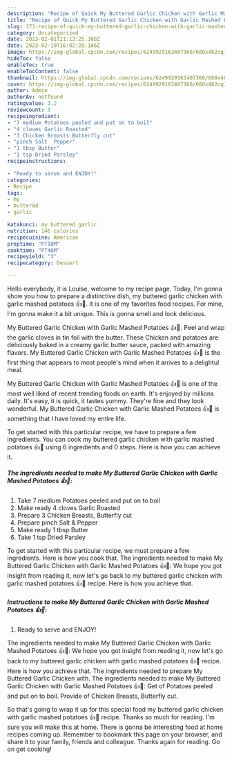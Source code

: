 ```yaml
---
description: "Recipe of Quick My Buttered Garlic Chicken with Garlic Mashed Potatoes  👍💚"
title: "Recipe of Quick My Buttered Garlic Chicken with Garlic Mashed Potatoes  👍💚"
slug: 173-recipe-of-quick-my-buttered-garlic-chicken-with-garlic-mashed-potatoes
category: Uncategorized
date: 2023-02-01T21:12:25.388Z
date: 2023-02-19T16:02:28.106Z
image: https://img-global.cpcdn.com/recipes/6249929163407360/680x482cq70/my-buttered-garlic-chicken-with-garlic-mashed-potatoes-recipe-main-photo.jpg
hideToc: false
enableToc: true
enableTocContent: false
thumbnail: https://img-global.cpcdn.com/recipes/6249929163407360/680x482cq70/my-buttered-garlic-chicken-with-garlic-mashed-potatoes-recipe-main-photo.jpg
cover: https://img-global.cpcdn.com/recipes/6249929163407360/680x482cq70/my-buttered-garlic-chicken-with-garlic-mashed-potatoes-recipe-main-photo.jpg
author: Admin
authorAv: notfound
ratingvalue: 3.2
reviewcount: 3
recipeingredient:
- "7 medium Potatoes peeled and put on to boil"
- "4 cloves Garlic Roasted"
- "3 Chicken Breasts Butterfly cut"
- "pinch Salt  Pepper"
- "1 tbsp Butter"
- "1 tsp Dried Parsley"
recipeinstructions:

- "Ready to serve and ENJOY!"
categories:
- Recipe
tags:
- my
- buttered
- garlic

katakunci: my buttered garlic 
nutrition: 146 calories
recipecuisine: American
preptime: "PT10M"
cooktime: "PT46M"
recipeyield: "3"
recipecategory: Dessert

---
```



Hello everybody, it is Louise, welcome to my recipe page. Today, I'm gonna show you how to prepare a distinctive dish, my buttered garlic chicken with garlic mashed potatoes  👍💚. It is one of my favorites food recipes. For mine, I'm gonna make it a bit unique. This is gonna smell and look delicious.

My Buttered Garlic Chicken with Garlic Mashed Potatoes 👍💚. Peel and wrap the garlic cloves in tin foil with the butter. These Chicken and potatoes are deliciously baked in a creamy garlic butter sauce, packed with amazing flavors. My Buttered Garlic Chicken with Garlic Mashed Potatoes 👍💚 is the first thing that appears to most people&#39;s mind when it arrives to a delightul meal.

My Buttered Garlic Chicken with Garlic Mashed Potatoes  👍💚 is one of the most well liked of recent trending foods on earth. It's enjoyed by millions daily. It's easy, it is quick, it tastes yummy. They're fine and they look wonderful. My Buttered Garlic Chicken with Garlic Mashed Potatoes  👍💚 is something that I have loved my entire life.


To get started with this particular recipe, we have to prepare a few ingredients. You can cook my buttered garlic chicken with garlic mashed potatoes  👍💚 using 6 ingredients and 0 steps. Here is how you can achieve it.

<!--inarticleads1-->

##### The ingredients needed to make My Buttered Garlic Chicken with Garlic Mashed Potatoes  👍💚:

1. Take 7 medium Potatoes peeled and put on to boil
1. Make ready 4 cloves Garlic Roasted
1. Prepare 3 Chicken Breasts, Butterfly cut
1. Prepare pinch Salt &amp; Pepper
1. Make ready 1 tbsp Butter
1. Take 1 tsp Dried Parsley


To get started with this particular recipe, we must prepare a few ingredients. Here is how you cook that. The ingredients needed to make My Buttered Garlic Chicken with Garlic Mashed Potatoes 👍💚: We hope you got insight from reading it, now let&#39;s go back to my buttered garlic chicken with garlic mashed potatoes 👍💚 recipe. Here is how you achieve that. 

<!--inarticleads2-->

##### Instructions to make My Buttered Garlic Chicken with Garlic Mashed Potatoes  👍💚:


1. Ready to serve and ENJOY!

The ingredients needed to make My Buttered Garlic Chicken with Garlic Mashed Potatoes 👍💚: We hope you got insight from reading it, now let&#39;s go back to my buttered garlic chicken with garlic mashed potatoes 👍💚 recipe. Here is how you achieve that. The ingredients needed to prepare My Buttered Garlic Chicken with. The ingredients needed to make My Buttered Garlic Chicken with Garlic Mashed Potatoes 👍💚: Get of Potatoes peeled and put on to boil. Provide of Chicken Breasts, Butterfly cut. 

So that's going to wrap it up for this special food my buttered garlic chicken with garlic mashed potatoes  👍💚 recipe. Thanks so much for reading. I'm sure you will make this at home. There is gonna be interesting food at home recipes coming up. Remember to bookmark this page on your browser, and share it to your family, friends and colleague. Thanks again for reading. Go on get cooking!
